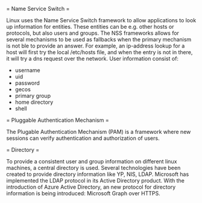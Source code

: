 
= Name Service Switch = 

Linux uses the Name Service Switch framework to allow applications to look up information for entities. These entities can be e.g. other hosts or protocols, but also users and groups. The NSS frameworks allows for several mechanisms to be used as fallbacks when the primary mechanism is not ble to provide an answer. For example, an ip-address lookup for a host will first try the local /etc/hosts file, and when the entry is not in there, it will try a dns request over the network. User information consist of:
 - username
 - uid
 - password
 - gecos
 - primary group
 - home directory
 - shell  

= Pluggable Authentication Mechanism =

The Plugable Authentication Mechanism (PAM) is a framework where new sessions can verify authentication and authorization of users.

= Directory = 

To provide a consistent user and group information on different linux machines, a central directory is used. Several technologies have been created to provide directory information like YP, NIS, LDAP. Microsoft has implemented the LDAP protocol in its Active Directory product.
With the introduction of Azure Active Directory, an new protocol for directory information is being introduced: Microsoft Graph over HTTPS.

